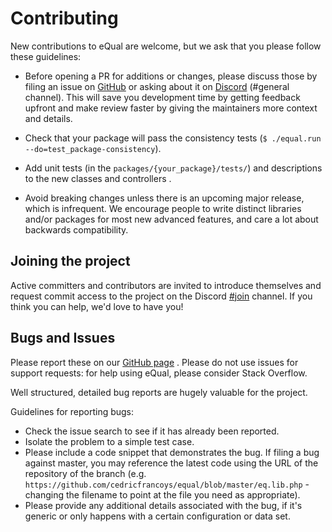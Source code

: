 # Contributing

New contributions to eQual are welcome, but we ask that you please follow these guidelines:

* Before opening a PR for additions or changes, please discuss those by filing an issue on [GitHub](https://github.com/cedricfrancoys/equal/issues) or asking about it on [Discord](https://discord.gg/BNCPYxD9kk) (#general channel). This will save you development time by getting feedback upfront and make review faster by giving the maintainers more context and details.

* Check that your package will pass the consistency tests (`$ ./equal.run --do=test_package-consistency`).

* Add unit tests (in the `packages/{your_package}/tests/`) and descriptions to the new classes and controllers .

* Avoid breaking changes unless there is an upcoming major release, which is infrequent. We encourage people to write distinct libraries and/or packages for most new advanced features, and care a lot about backwards compatibility.

  

## Joining the project
Active committers and contributors are invited to introduce themselves and request commit access to the project on the Discord [#join](https://discord.gg/65WcBQFVg6) channel. If you think you can help, we'd love to have you!



## Bugs and Issues
Please report these on our [GitHub page](https://github.com/cedricfrancoys/equal/issues) . Please do not use issues for support requests: for help using eQual, please consider Stack Overflow.

Well structured, detailed bug reports are hugely valuable for the project.

Guidelines for reporting bugs:

* Check the issue search to see if it has already been reported.
* Isolate the problem to a simple test case.
* Please include a code snippet that demonstrates the bug. If filing a bug against master, you may reference the latest code using the URL of the repository of the branch (e.g. `https://github.com/cedricfrancoys/equal/blob/master/eq.lib.php` - changing the filename to point at the file you need as appropriate). 
* Please provide any additional details associated with the bug, if it's generic or only happens with a certain configuration or data set.